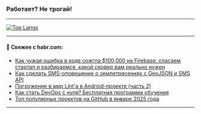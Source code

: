 ### Работает? Не трогай!

---
<!--
#### 🛠️ Technical stack:

![Java](https://img.shields.io/badge/Java-informational?logo=Oracle&style=flat&logoColor=white&color=FF4500)
![Kotlin](https://img.shields.io/badge/Kotlin-informational?logo=Kotlin&style=flat&logoColor=white&color=774D97)
![TS](https://img.shields.io/badge/TypeScript-informational?logo=typeScript&style=flat&logoColor=black&color=017acc)
![Python](https://img.shields.io/badge/Python-informational?logo=Python&style=flat&logoColor=black&color=ffdd54) <br>
![Spring](https://img.shields.io/badge/Spring-informational?logo=Spring&style=flat&logoColor=white&color=6DB33F) 
![SpringBoot](https://img.shields.io/badge/SpringBoot-informational?logo=SpringBoot&style=flat&logoColor=white&color=6DB33F)
![Nest](https://img.shields.io/badge/NestJS-informational?logo=NestJS&style=flat&logoColor=white&color=E0234E) 
![NodeJS](https://img.shields.io/badge/NodeJS-informational?logo=node.js&style=flat&logoColor=white&color=70A760)<br>
![PostgreSQL](https://img.shields.io/badge/PostgreSQL-informational?logo=PostgreSQL&style=flat&logoColor=white&color=DAA520)
![MongoDB](https://img.shields.io/badge/MongoDB-informational?logo=MongoDB&style=flat&logoColor=white&color=870000)
![Apache](https://img.shields.io/badge/Apache-informational?logo=apache&style=flat&logoColor=white&color=f74e28)

___ 
-->

<!--- #### 🛠️ : --->

[![Top Langs](https://github-readme-stats-82jvfl3w3-advtsettinggmailcoms-projects.vercel.app/api/top-langs/?username=zloylis&langs_count=10&hide_title=true&title_color=e6edf3&size_weight=0.5&count_weight=0.5&layout=compact&hide_progress=true&hide_border=true&theme=dracula)](https://github.com/zloylis)

<!---


####  :octocat:&nbsp;&nbsp; Статистика:

![GitHub stats](https://github-readme-stats-u2qms2cxw-advtsettinggmailcoms-projects.vercel.app/api?username=zloylis&show_icons=true&hide_border=true&theme=dracula&title_color=e6edf3&include_all_commits=true&count_private=true&hide_rank=false&hide_title=true&rank_icon=github)
-->
---

#### 💬 Свежее с habr.com:

<!-- BLOG-POST-LIST:START -->
- [Как чужая ошибка в коде сожгла $100,000 на Firebase: спасаем стартап и разбираемся, какой сервер вам реально нужен](https://habr.com/ru/articles/875224/?utm_source=habrahabr&utm_medium=rss&utm_campaign=875224)
- [Как сделать SMS-оповещение о землетрясениях с GeoJSON и SMS API](https://habr.com/ru/companies/exolve/articles/875216/?utm_source=habrahabr&utm_medium=rss&utm_campaign=875216)
- [Погружение в мир Lint&#39;a в Android-проекте &lpar;часть 2&rpar;](https://habr.com/ru/companies/domclick/articles/870650/?utm_source=habrahabr&utm_medium=rss&utm_campaign=870650)
- [Как стать DevOps с нуля? Бесплатная программа обучения](https://habr.com/ru/articles/875172/?utm_source=habrahabr&utm_medium=rss&utm_campaign=875172)
- [Топ популярных проектов на GitHub в январе 2025 года](https://habr.com/ru/articles/875088/?utm_source=habrahabr&utm_medium=rss&utm_campaign=875088)
<!-- BLOG-POST-LIST:END -->

---
